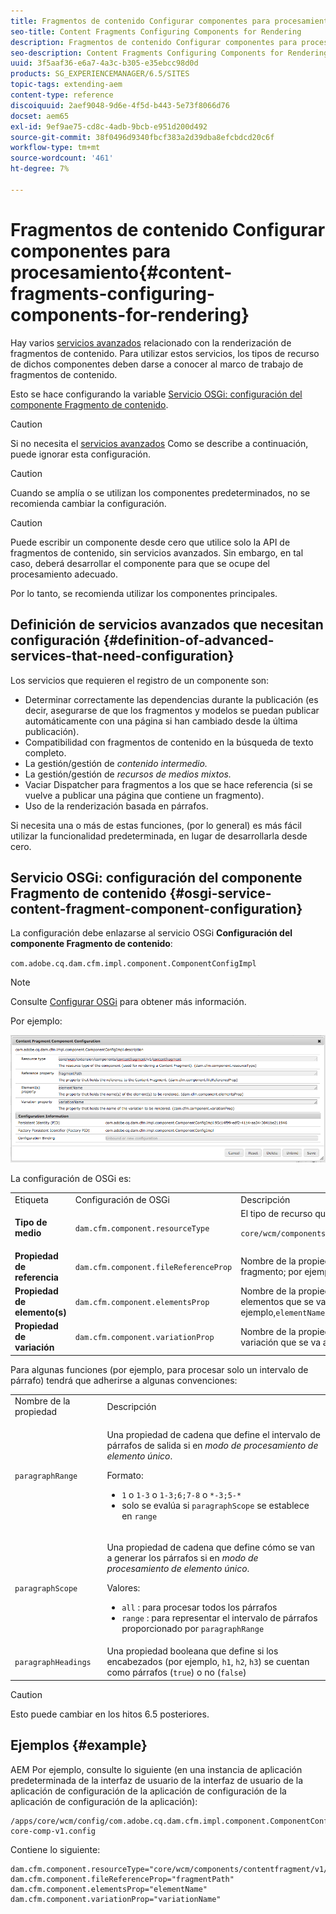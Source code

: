 ```yaml
---
title: Fragmentos de contenido Configurar componentes para procesamiento
seo-title: Content Fragments Configuring Components for Rendering
description: Fragmentos de contenido Configurar componentes para procesamiento
seo-description: Content Fragments Configuring Components for Rendering
uuid: 3f5aaf36-e6a7-4a3c-b305-e35ebcc98d0d
products: SG_EXPERIENCEMANAGER/6.5/SITES
topic-tags: extending-aem
content-type: reference
discoiquuid: 2aef9048-9d6e-4f5d-b443-5e73f8066d76
docset: aem65
exl-id: 9ef9ae75-cd8c-4adb-9bcb-e951d200d492
source-git-commit: 38f0496d9340fbcf383a2d39dba8efcbdcd20c6f
workflow-type: tm+mt
source-wordcount: '461'
ht-degree: 7%

---
```


# Fragmentos de contenido Configurar componentes para procesamiento{#content-fragments-configuring-components-for-rendering}

Hay varios [servicios avanzados](/help/sites-developing/content-fragments-config-components-rendering.md#definition-of-advanced-services-that-need-configuration) relacionado con la renderización de fragmentos de contenido. Para utilizar estos servicios, los tipos de recurso de dichos componentes deben darse a conocer al marco de trabajo de fragmentos de contenido.

Esto se hace configurando la variable [Servicio OSGi: configuración del componente Fragmento de contenido](#osgi-service-content-fragment-component-configuration).

>[!CAUTION]
>
>Si no necesita el [servicios avanzados](/help/sites-developing/content-fragments-config-components-rendering.md#definition-of-advanced-services-that-need-configuration) Como se describe a continuación, puede ignorar esta configuración.

>[!CAUTION]
>
>Cuando se amplía o se utilizan los componentes predeterminados, no se recomienda cambiar la configuración.

>[!CAUTION]
>
>Puede escribir un componente desde cero que utilice solo la API de fragmentos de contenido, sin servicios avanzados. Sin embargo, en tal caso, deberá desarrollar el componente para que se ocupe del procesamiento adecuado.
>
>Por lo tanto, se recomienda utilizar los componentes principales.

## Definición de servicios avanzados que necesitan configuración {#definition-of-advanced-services-that-need-configuration}

Los servicios que requieren el registro de un componente son:

* Determinar correctamente las dependencias durante la publicación (es decir, asegurarse de que los fragmentos y modelos se puedan publicar automáticamente con una página si han cambiado desde la última publicación).
* Compatibilidad con fragmentos de contenido en la búsqueda de texto completo.
* La gestión/gestión de *contenido intermedio.*
* La gestión/gestión de *recursos de medios mixtos.*
* Vaciar Dispatcher para fragmentos a los que se hace referencia (si se vuelve a publicar una página que contiene un fragmento).
* Uso de la renderización basada en párrafos.

Si necesita una o más de estas funciones, (por lo general) es más fácil utilizar la funcionalidad predeterminada, en lugar de desarrollarla desde cero.

## Servicio OSGi: configuración del componente Fragmento de contenido {#osgi-service-content-fragment-component-configuration}

La configuración debe enlazarse al servicio OSGi **Configuración del componente Fragmento de contenido**:

`com.adobe.cq.dam.cfm.impl.component.ComponentConfigImpl`

>[!NOTE]
>
>Consulte [Configurar OSGi](/help/sites-deploying/configuring-osgi.md) para obtener más información.

Por ejemplo:

![cfm-01](assets/cfm-01.png)

La configuración de OSGi es:

<table>
 <tbody>
  <tr>
   <td>Etiqueta</td>
   <td>Configuración de OSGi<br /> </td>
   <td>Descripción</td>
  </tr>
  <tr>
   <td><strong>Tipo de medio</strong></td>
   <td><code>dam.cfm.component.resourceType</code></td>
   <td>El tipo de recurso que se va a registrar; por ejemplo, <br /> <p><span class="cmp-examples-demo__property-value"><code>core/wcm/components/contentfragment/v1/contentfragment</code></code></p> </td>
  </tr>
  <tr>
   <td><strong>Propiedad de referencia</strong></td>
   <td><code>dam.cfm.component.fileReferenceProp</code></td>
   <td>Nombre de la propiedad que contiene la referencia al fragmento; por ejemplo, <code>fragmentPath</code> o <code>fileReference</code></td>
  </tr>
  <tr>
   <td><strong>Propiedad de elemento(s)</strong></td>
   <td><code>dam.cfm.component.elementsProp</code></td>
   <td>Nombre de la propiedad que contiene los nombres de los elementos que se van a representar; por ejemplo,<code>elementName</code></td>
  </tr>
  <tr>
   <td><strong>Propiedad de variación</strong><br /> </td>
   <td><code>dam.cfm.component.variationProp</code></td>
   <td>Nombre de la propiedad que contiene el nombre de la variación que se va a procesar; por ejemplo,<code>variationName</code></td>
  </tr>
 </tbody>
</table>

Para algunas funciones (por ejemplo, para procesar solo un intervalo de párrafo) tendrá que adherirse a algunas convenciones:

<table>
 <tbody>
  <tr>
   <td>Nombre de la propiedad</td>
   <td>Descripción</td>
  </tr>
  <tr>
   <td><code>paragraphRange</code></td>
   <td><p>Una propiedad de cadena que define el intervalo de párrafos de salida si en <em>modo de procesamiento de elemento único</em>.</p> <p>Formato:</p>
    <ul>
     <li><code>1</code> o <code>1-3</code> o <code>1-3;6;7-8</code> o <code>*-3;5-*</code></li>
     <li>solo se evalúa si <code>paragraphScope</code> se establece en <code>range</code></li>
    </ul> </td>
  </tr>
  <tr>
   <td><code>paragraphScope</code></td>
   <td><p>Una propiedad de cadena que define cómo se van a generar los párrafos si en <em>modo de procesamiento de elemento único</em>.</p> <p>Valores:</p>
    <ul>
     <li><code>all</code> : para procesar todos los párrafos</li>
     <li><code>range</code> : para representar el intervalo de párrafos proporcionado por <code>paragraphRange</code></li>
    </ul> </td>
  </tr>
  <tr>
   <td><code>paragraphHeadings</code></td>
   <td>Una propiedad booleana que define si los encabezados (por ejemplo, <code>h1</code>, <code>h2</code>, <code>h3</code>) se cuentan como párrafos (<code>true</code>) o no (<code>false</code>)</td>
  </tr>
 </tbody>
</table>

>[!CAUTION]
>
>Esto puede cambiar en los hitos 6.5 posteriores.

## Ejemplos {#example}

AEM Por ejemplo, consulte lo siguiente (en una instancia de aplicación predeterminada de la interfaz de usuario de la interfaz de usuario de la aplicación de configuración de la aplicación de configuración de la aplicación de configuración de la aplicación):

```
/apps/core/wcm/config/com.adobe.cq.dam.cfm.impl.component.ComponentConfigImpl-core-comp-v1.config
```

Contiene lo siguiente:

```
dam.cfm.component.resourceType="core/wcm/components/contentfragment/v1/contentfragment"
dam.cfm.component.fileReferenceProp="fragmentPath"
dam.cfm.component.elementsProp="elementName"
dam.cfm.component.variationProp="variationName"
```
